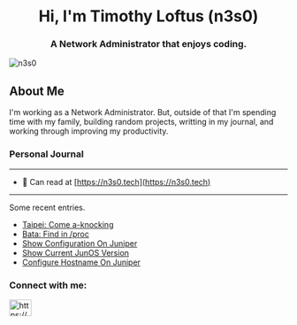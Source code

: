 <h1 align="center">Hi, I'm Timothy Loftus (n3s0)</h1>
<h3 align="center">A Network Administrator that enjoys coding.</h3>

<p align="left"> <img src="https://komarev.com/ghpvc/?username=n3s0&label=Profile%20views&color=0e75b6&style=flat" alt="n3s0" /> </p>

## About Me

I'm working as a Network Administrator. But, outside of that I'm spending time
with my family, building random projects, writting in my journal, and working
through improving my productivity.

### Personal Journal
---
- 📝 Can read at [https://n3s0.tech](https://n3s0.tech)
---
Some recent entries.
<!-- BLOG-POST-LIST:START -->
- [Taipei: Come a-knocking](https://www.n3s0.tech/projects/sadservers/taipei/)
- [Bata: Find in /proc](https://www.n3s0.tech/projects/sadservers/bata/)
- [Show Configuration On Juniper](https://www.n3s0.tech/notes/juniper/show-config-juniper/)
- [Show Current JunOS Version](https://www.n3s0.tech/notes/juniper/show-current-junos-version/)
- [Configure Hostname On Juniper](https://www.n3s0.tech/notes/juniper/configure-hostname-on-juniper/)
<!-- BLOG-POST-LIST:END -->

<h3 align="left">Connect with me:</h3>
<p align="left">
<a href="/https://www.n3s0.tech/index.xml" target="blank"><img align="center" src="https://raw.githubusercontent.com/rahuldkjain/github-profile-readme-generator/master/src/images/icons/Social/rss.svg" alt="https://www.n3s0.tech/index.xml" height="30" width="40" /></a>
</p>

